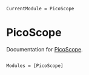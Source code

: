 ```@meta
CurrentModule = PicoScope
```

# PicoScope

Documentation for [PicoScope](https://github.com/jqfeld/PicoScope.jl).

```@index
```

```@autodocs
Modules = [PicoScope]
```
